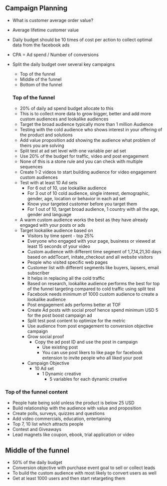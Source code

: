 ## Campaign Planning 
- What is customer average order value?
- Average lifetime customer value 
- Daily budget should be 10 times of cost per action to collect optimal data from the facebook ads 
- CPA = Ad spend / Number of conversions 
- Split the daily budget over several key campaigns 
  - Top of the funnel 
  - Middle of the funnel
  - Bottom of the funnel
  
  ### Top of the funnel
  - 20% of daily ad spend budget allocate to this 
  - This is to collect more data to grow bigger, better and add more custom audiences and lookalike audiences
  - Target the broad audience typically more than 1 million Audience
  - Testing with the cold audience who shows interest in your offering of the product and solutions
  - Add value proposition add showing the audience what problem of theirs you are solving 
  - Split test at ad set level with one variable per ad set
  - Use 20% of the budget for traffic, video and post engagement
  - None of this is a stone rule and you can check with multiple sequences
  - Create 1-2 videos to start building audience for video engagement custom audiences
  - Test with at least 10 Ad sets 
    - For 6 out of 10, use lookalike audience 
    - For 3 out of 10 cold audience, single interest, demographic, gender, age, location or behavior in each ad set 
    - Know your targeted customer before you target them 
    - For 1 out of 10, target broad audience, 1 country with all the age, gender and language
  - A warm custom audience works the best as they have already engaged with your posts or ads
  - Target lookalike audience based on 
    - Visitors by time spent - top 25%  
    - Everyone who engaged with your page, business or viewed at least 15 seconds of your video  
    - Custom audience with different time segment of 1,7,14,21,30 days based on addTocart, initate_checkout and all website visitors
    - People who visited specific web pages   
    - Customer list with different segments like buyers, lapsers, email subscriber  
    - It helps in replacing all the cold traffic 
    - Based on research, lookalike audience performs the best for top of the funnel targeting compared to cold traffic using split test 
    - Facebook needs minimum of 1000 custom audience to create a lookalike audience 
    - Post engagement ads performs better at TOF
    - Create Ad posts with social proof hence spend minimum USD 5 for the post boost campaign ad        
    - Split test post content to optimize for the metric
    - Use audience from post engagement to conversion objective campaign
    - Grow social proof 
      - Copy the ad post ID and use the post in campaign 
        - Use existing post  
        - You can use post likers to like page for facebook extension to invite people who all liked your post 
    - Campaign Objective
      - 10 Ad set
        - 1 Dynamic creative
          - 5 variables for each dynamic creative 

### Top of the funnel content 
- People hate being sold unless the product is below 25 USD  
- Build relationship with the audience with value and proposition
- Create polls, surveys, quizzes and questions 
- Add video commercials, education, entertaining  
- Top 7, 10 list which attracts people 
- Contest and Giveaways
- Lead magnets like coupon, ebook, trial application or video 
  
## Middle of the funnel
- 50% of the daily budget
- Conversion objective with purchase event goal to sell or collect leads
- To build the custom audience with most likely to convert users as well
- Get at least 1000 users and then start retargeting them